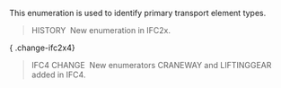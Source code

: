 ﻿This enumeration is used to identify primary transport element types.

> HISTORY&nbsp; New enumeration in IFC2x.

{ .change-ifc2x4}
> IFC4 CHANGE&nbsp; New enumerators CRANEWAY and LIFTINGGEAR added in IFC4.